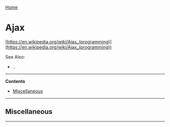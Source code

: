 [Home](Readme.md)
# Ajax

[https://en.wikipedia.org/wiki/Ajax_(programming)](https://en.wikipedia.org/wiki/Ajax_(programming))

See Also:

- ..

---

**Contents**

- [Miscellaneous](Ajax.md#miscellaneous)

---

## Miscellaneous

---
